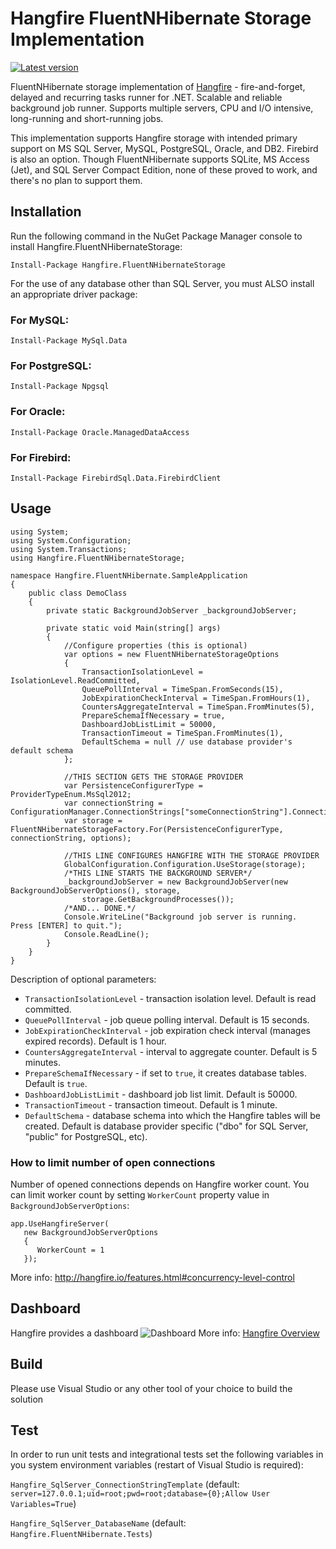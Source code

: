 # Hangfire FluentNHibernate Storage Implementation
[![Latest version](https://img.shields.io/nuget/v/Hangfire.FluentNHibernateStorage.svg)](https://www.nuget.org/packages/Hangfire.FluentNHibernateStorage/) 

FluentNHibernate storage implementation of [Hangfire](http://hangfire.io/) - fire-and-forget, delayed and recurring tasks runner for .NET. Scalable and reliable background job runner. Supports multiple servers, CPU and I/O intensive, long-running and short-running jobs.

This implementation supports Hangfire storage with intended primary support on MS SQL Server, MySQL, PostgreSQL, Oracle, and DB2.  Firebird is also an option.  Though FluentNHibernate supports SQLite, MS Access (Jet), and SQL Server Compact Edition, none of these proved to work, and there's no plan to support them.

## Installation


Run the following command in the NuGet Package Manager console to install Hangfire.FluentNHibernateStorage:

```
Install-Package Hangfire.FluentNHibernateStorage
```

For the use of any database other than SQL Server, you must ALSO install an appropriate driver package:

### For MySQL:
```
Install-Package MySql.Data
```

### For PostgreSQL:
```
Install-Package Npgsql
```

### For Oracle:
```
Install-Package Oracle.ManagedDataAccess
```

### For Firebird:
```
Install-Package FirebirdSql.Data.FirebirdClient
```


## Usage
```
using System;
using System.Configuration;
using System.Transactions;
using Hangfire.FluentNHibernateStorage;

namespace Hangfire.FluentNHibernate.SampleApplication
{
    public class DemoClass
    {
        private static BackgroundJobServer _backgroundJobServer;

        private static void Main(string[] args)
        {
            //Configure properties (this is optional)
            var options = new FluentNHibernateStorageOptions
            {
                TransactionIsolationLevel = IsolationLevel.ReadCommitted,
                QueuePollInterval = TimeSpan.FromSeconds(15),
                JobExpirationCheckInterval = TimeSpan.FromHours(1),
                CountersAggregateInterval = TimeSpan.FromMinutes(5),
                PrepareSchemaIfNecessary = true,
                DashboardJobListLimit = 50000,
                TransactionTimeout = TimeSpan.FromMinutes(1),
				DefaultSchema = null // use database provider's default schema
            };

            //THIS SECTION GETS THE STORAGE PROVIDER
            var PersistenceConfigurerType = ProviderTypeEnum.MsSql2012;
            var connectionString = ConfigurationManager.ConnectionStrings["someConnectionString"].ConnectionString;
            var storage = FluentNHibernateStorageFactory.For(PersistenceConfigurerType, connectionString, options);

            //THIS LINE CONFIGURES HANGFIRE WITH THE STORAGE PROVIDER
            GlobalConfiguration.Configuration.UseStorage(storage);
            /*THIS LINE STARTS THE BACKGROUND SERVER*/
            _backgroundJobServer = new BackgroundJobServer(new BackgroundJobServerOptions(), storage,
                storage.GetBackgroundProcesses());
            /*AND... DONE.*/
            Console.WriteLine("Background job server is running.  Press [ENTER] to quit.");
            Console.ReadLine();
        }
    }
}
```
Description of optional parameters:
- `TransactionIsolationLevel` - transaction isolation level. Default is read committed.
- `QueuePollInterval` - job queue polling interval. Default is 15 seconds.
- `JobExpirationCheckInterval` - job expiration check interval (manages expired records). Default is 1 hour.
- `CountersAggregateInterval` - interval to aggregate counter. Default is 5 minutes.
- `PrepareSchemaIfNecessary` - if set to `true`, it creates database tables. Default is `true`.
- `DashboardJobListLimit` - dashboard job list limit. Default is 50000.
- `TransactionTimeout` - transaction timeout. Default is 1 minute.
- `DefaultSchema` - database schema into which the Hangfire tables will be created.  Default is database provider specific ("dbo" for SQL Server, "public" for PostgreSQL, etc).

### How to limit number of open connections

Number of opened connections depends on Hangfire worker count. You can limit worker count by setting `WorkerCount` property value in `BackgroundJobServerOptions`:
```
app.UseHangfireServer(
   new BackgroundJobServerOptions
   {
      WorkerCount = 1
   });
```
More info: http://hangfire.io/features.html#concurrency-level-control

## Dashboard
Hangfire provides a dashboard
![Dashboard](https://camo.githubusercontent.com/f263ab4060a09e4375cc4197fb5bfe2afcacfc20/687474703a2f2f68616e67666972652e696f2f696d672f75692f64617368626f6172642d736d2e706e67)
More info: [Hangfire Overview](http://hangfire.io/overview.html#integrated-monitoring-ui)

## Build
Please use Visual Studio or any other tool of your choice to build the solution

## Test
In order to run unit tests and integrational tests set the following variables in you system environment variables (restart of Visual Studio is required):

`Hangfire_SqlServer_ConnectionStringTemplate` (default: `server=127.0.0.1;uid=root;pwd=root;database={0};Allow User Variables=True`)

`Hangfire_SqlServer_DatabaseName` (default: `Hangfire.FluentNHibernate.Tests`)


